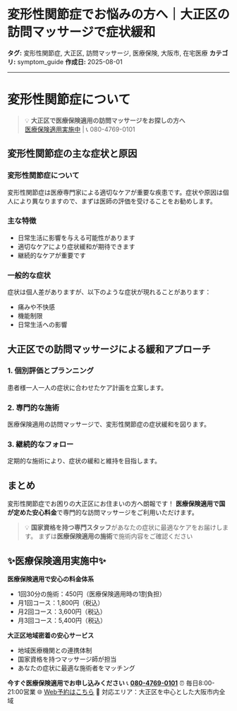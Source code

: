 # 変形性関節症でお悩みの方へ｜大正区の訪問マッサージで症状緩和

**タグ:** 変形性関節症, 大正区, 訪問マッサージ, 医療保険, 大阪市, 在宅医療
**カテゴリ:** symptom_guide
**作成日:** 2025-08-01

---


# 変形性関節症について

> 💡 **大正区で医療保険適用の訪問マッサージをお探しの方へ**  
> [医療保険適用実施中](https://peraichi.com/landing_pages/view/himawari-massage/) | 📞 080-4769-0101

## 変形性関節症の主な症状と原因

### 変形性関節症について
変形性関節症は医療専門家による適切なケアが重要な疾患です。症状や原因は個人により異なりますので、まずは医師の評価を受けることをお勧めします。

### 主な特徴
- 日常生活に影響を与える可能性があります
- 適切なケアにより症状緩和が期待できます
- 継続的なケアが重要です

### 一般的な症状
症状は個人差がありますが、以下のような症状が現れることがあります：
- 痛みや不快感
- 機能制限
- 日常生活への影響

## 大正区での訪問マッサージによる緩和アプローチ

### 1. 個別評価とプランニング
患者様一人一人の症状に合わせたケア計画を立案します。

### 2. 専門的な施術
医療保険適用の訪問マッサージで、変形性関節症の症状緩和を図ります。

### 3. 継続的なフォロー
定期的な施術により、症状の緩和と維持を目指します。

## まとめ
変形性関節症でお困りの大正区にお住まいの方へ朗報です！
**医療保険適用で国が定めた安心料金**で専門的な訪問マッサージをご利用いただけます。

> 💡 **国家資格を持つ専門スタッフ**があなたの症状に最適なケアをお届けします。
> まずは**医療保険適用の施術**で施術内容をご確認ください

## ✨医療保険適用実施中✨

**医療保険適用で安心の料金体系**
- 1回30分の施術：450円（医療保険適用時の1割負担）
- 月1回コース：1,800円（税込）
- 月2回コース：3,600円（税込）
- 月3回コース：5,400円（税込）

**大正区地域密着の安心サービス**
- 地域医療機関との連携体制
- 国家資格を持つマッサージ師が担当
- あなたの症状に最適な施術者をマッチング

**今すぐ医療保険適用でお申し込みください**
📞 **[080-4769-0101](tel:080-4769-0101)**
⏰ 毎日8:00-21:00営業
🌐 [Web予約はこちら](https://peraichi.com/landing_pages/view/himawari-massage/)
📍 対応エリア：大正区を中心とした大阪市内全域
